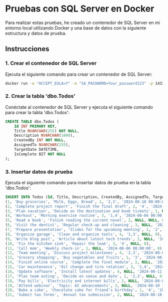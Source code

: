 # Pruebas con SQL Server en Docker

Para realizar estas pruebas, he creado un contenedor de SQL Server en mi entorno local utilizando Docker y una base de datos con la siguiente estructura y datos de prueba.

## Instrucciones

### 1. Crear el contenedor de SQL Server

Ejecuta el siguiente comando para crear un contenedor de SQL Server:

```sh
docker run -e "ACCEPT_EULA=Y" -e "SA_PASSWORD=Your_password123" -p 1433:1433 --name sqlserver -d mcr.microsoft.com/mssql/server:2019-latest
```

### 2. Crear la tabla 'dbo.Todos'

Conéctate al contenedor de SQL Server y ejecuta el siguiente comando para crear la tabla 'dbo.Todos':

```sql
CREATE TABLE dbo.Todos (
    Id INT PRIMARY KEY,
    Title NVARCHAR(255) NOT NULL,
    Description NVARCHAR(1000),
    CreatedBy INT NOT NULL,
    AssignedTo NVARCHAR(255),
    TargetDate DATETIME,
    IsComplete BIT NOT NULL
);
```

### 3. Insertar datos de prueba

Ejecuta el siguiente comando para insertar datos de prueba en la tabla 'dbo.Todos':

```sql
INSERT INTO Todos (Id, Title, Description, CreatedBy, AssignedTo, TargetDate, IsComplete) VALUES
(1, 'Buy groceries', 'Milk, Eggs, Bread', 1, '2,3', '2024-08-10 00:00:00', 0),
(2, 'Complete project report', 'Finish the final draft', 2, '4', '2024-08-15 00:00:00', 0),
(3, 'Plan vacation', 'Decide on the destination and book tickets', 1, NULL, NULL, 0),
(4, 'Workout', 'Morning exercise routine', 3, '1,4', '2024-08-04 00:00:00', 1),
(5, 'Read a book', 'Finish reading the current novel', 2, NULL, NULL, 0),
(6, 'Visit the dentist', 'Regular check-up and cleaning', 3, NULL, '2024-08-20 00:00:00', 0),
(7, 'Prepare presentation', 'Slides for the upcoming meeting', 1, '2', '2024-08-05 00:00:00', 0),
(8, 'Organize garage', 'Clean and organize tools', 4, '1,3', NULL, 0),
(9, 'Write blog post', 'Article about latest tech trends', 2, NULL, '2024-08-12 00:00:00', 0),
(10, 'Fix the kitchen sink', 'Repair the leak', 3, '4', NULL, 0),
(11, 'Call mom', 'Weekly check-in', 1, NULL, '2024-08-06 00:00:00', 0),
(12, 'Team meeting', 'Discuss project milestones', 4, '2,3', '2024-08-07 09:00:00', 0),
(13, 'Grocery shopping', 'Buy vegetables and fruits', 1, '3', '2024-08-08 00:00:00', 0),
(14, 'Finish online course', 'Complete the final module', 2, NULL, '2024-08-09 00:00:00', 0),
(15, 'Car maintenance', 'Oil change and tire rotation', 3, '1,4', '2024-08-14 00:00:00', 0),
(16, 'Update software', 'Install latest updates', 4, NULL, '2024-08-11 00:00:00', 0),
(17, 'Plan team outing', 'Decide on venue and date', 1, '2,3', NULL, 0),
(18, 'Pay bills', 'Electricity and internet bills', 2, NULL, '2024-08-05 00:00:00', 0),
(19, 'Attend webinar', 'Topic: AI advancements', 3, NULL, '2024-08-10 15:00:00', 0),
(20, 'Bake a cake', 'Chocolate cake for friend’s birthday', 1, '4', '2024-08-13 00:00:00', 0),
(21, 'Submit tax forms', 'Annual tax submission', 2, NULL, '2024-08-18 00:00:00', 0);
```
